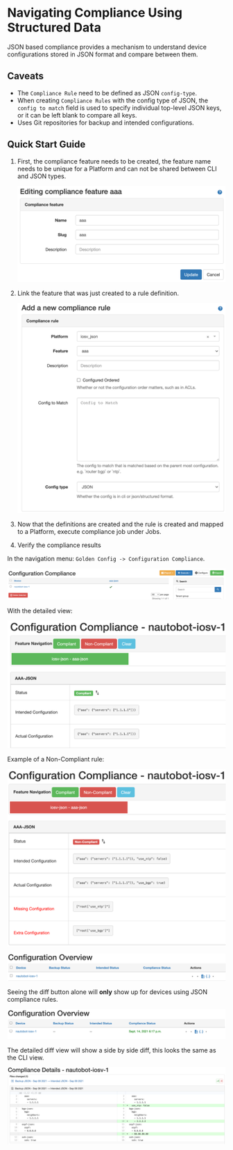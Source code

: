 # Navigating Compliance Using Structured Data

JSON based compliance provides a mechanism to understand device configurations stored in JSON format and compare between them.

## Caveats

- The `Compliance Rule` need to be defined as JSON `config-type`.
- When creating `Compliance Rules` with the config type of JSON, the `config to match` field is used to specify individual top-level JSON keys, or it can be left blank to compare all keys.
- Uses Git repositories for backup and intended configurations.

## Quick Start Guide

1. First, the compliance feature needs to be created, the feature name needs to be unique for a Platform and can not be shared between CLI and JSON types.

    ![Example Feature Creation](../images/01-navigating-compliance-json.png)

1. Link the feature that was just created to a rule definition.

    ![Example Rule Creation](../images/02-navigating-compliance-json.png)

1. Now that the definitions are created and the rule is created and mapped to a Platform, execute compliance job under Jobs.

1. Verify the compliance results

In the navigation menu: `Golden Config -> Configuration Compliance`.

![Example Compliance Run in UI](../images/03-navigating-compliance-json.png)

With the detailed view:

![Example Compliance Run in UI Detail](../images/04-navigating-compliance-json.png)

Example of a Non-Compliant rule:

![Example Non-Compliant Run in UI Detail](../images/05-navigating-compliance-json.png)

![Example of Diff Icon](../images/06-navigating-compliance-json.png)

Seeing the diff button alone will **only** show up for devices using JSON compliance rules.

![Show Updated Overview](../images/07-navigating-compliance-json.png)

The detailed diff view will show a side by side diff, this looks the same as the CLI view.

![Detail Diff View](../images/08-navigating-compliance-json.png)
